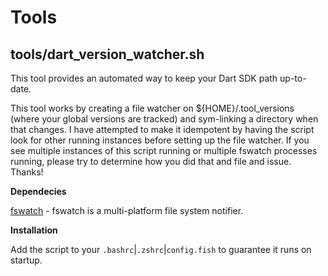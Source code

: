 # Tools

## tools/dart_version_watcher.sh
This tool provides an automated way to keep your Dart SDK path up-to-date.

This tool works by creating a file watcher on ${HOME}/.tool_versions (where your
global versions are tracked) and sym-linking a directory when that changes. I
have attempted to make it idempotent by having the script look for other running
instances before setting up the file watcher. If you see multiple instances of
this script running or multiple fswatch processes running, please try to
determine how you did that and file and issue. Thanks!

**Dependecies**

[fswatch](https://github.com/emcrisostomo/fswatch) - fswatch is a multi-platform file system notifier.

**Installation**

Add the script to your `.bashrc`|`.zshrc`|`config.fish` to guarantee it runs on startup.


